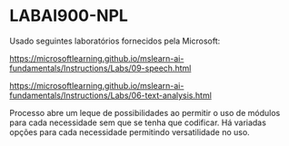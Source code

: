 # LABAI900-NPL

Usado seguintes laboratórios fornecidos pela Microsoft:

https://microsoftlearning.github.io/mslearn-ai-fundamentals/Instructions/Labs/09-speech.html

https://microsoftlearning.github.io/mslearn-ai-fundamentals/Instructions/Labs/06-text-analysis.html

Processo abre um leque de possibilidades ao permitir o uso de módulos para cada necessidade sem que se tenha que codificar.
Há variadas opções para cada necessidade permitindo versatilidade no uso.
